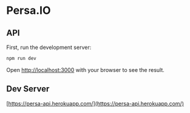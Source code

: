 # Persa.IO
## API

First, run the development server:

```bash
npm run dev
```

Open [http://localhost:3000](http://localhost:3000) with your browser to see the result.

## Dev Server
[https://persa-api.herokuapp.com/](https://persa-api.herokuapp.com/)